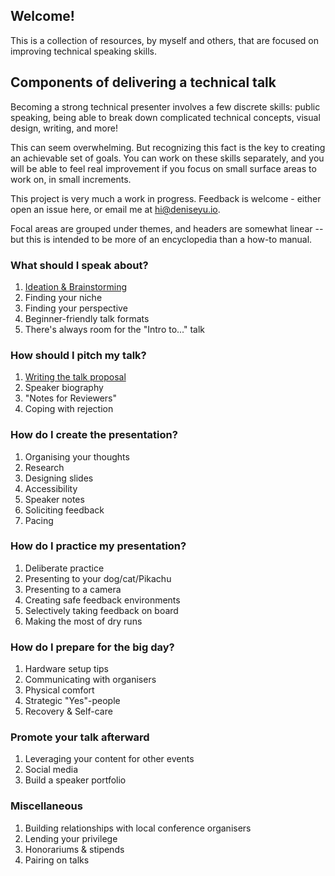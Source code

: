 ## Welcome!

This is a collection of resources, by myself and others, that are focused on improving technical speaking skills.

## Components of delivering a technical talk

Becoming a strong technical presenter involves a few discrete skills: public speaking, being able to break down complicated technical concepts, visual design, writing, and more!

This can seem overwhelming. But recognizing this fact is the key to creating an achievable set of goals. You can work on these skills separately, and you will be able to feel real improvement if you focus on small surface areas to work on, in small increments.

This project is very much a work in progress. Feedback is welcome - either open an issue here, or email me at hi@deniseyu.io.

Focal areas are grouped under themes, and headers are somewhat linear -- but this is intended to be more of an encyclopedia than a how-to manual.

### What should I speak about?

1. [Ideation & Brainstorming](https://github.com/deniseyu/tech-talking/blob/master/what-to-speak-about/ideation-and-brainstorming.md)
1. Finding your niche
1. Finding your perspective
1. Beginner-friendly talk formats
1. There's always room for the "Intro to..." talk

### How should I pitch my talk?

1. [Writing the talk proposal](https://github.com/deniseyu/tech-talking/blob/master/pitching-your-talk/writing-proposals.md)
1. Speaker biography
1. "Notes for Reviewers"
1. Coping with rejection

### How do I create the presentation?

1. Organising your thoughts
1. Research
1. Designing slides
1. Accessibility
1. Speaker notes
1. Soliciting feedback
1. Pacing

### How do I practice my presentation?

1. Deliberate practice
1. Presenting to your dog/cat/Pikachu
1. Presenting to a camera
1. Creating safe feedback environments
1. Selectively taking feedback on board
1. Making the most of dry runs

### How do I prepare for the big day?

1. Hardware setup tips
1. Communicating with organisers
1. Physical comfort
1. Strategic "Yes"-people
1. Recovery & Self-care

### Promote your talk afterward

1. Leveraging your content for other events
1. Social media
1. Build a speaker portfolio

### Miscellaneous

1. Building relationships with local conference organisers
1. Lending your privilege
1. Honorariums & stipends
1. Pairing on talks

